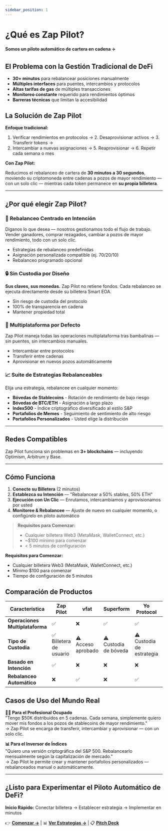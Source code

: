 ```yaml
---
sidebar_position: 1
---
```


# ¿Qué es Zap Pilot?

**Somos un piloto automático de cartera en cadena** ✈️

## El Problema con la Gestión Tradicional de DeFi

- **30+ minutos** para rebalancear posiciones manualmente
- **Múltiples interfaces** para puentes, intercambios y protocolos
- **Altas tarifas de gas** de múltiples transacciones
- **Monitoreo constante** requerido para rendimientos óptimos
- **Barreras técnicas** que limitan la accesibilidad

## La Solución de Zap Pilot

**Enfoque tradicional:**

1. Verificar rendimientos en protocolos → 2. Desaprovisionar activos → 3. Transferir tokens →
2. Intercambiar a nuevas asignaciones → 5. Reaprovisionar → 6. Repetir cada semana o mes

**Con Zap Pilot:**

Reducimos el rebalanceo de cartera de **30 minutos a 30 segundos**, moviendo su criptomoneda entre
cadenas a pozos de mayor rendimiento — con un solo clic — mientras cada token permanece en **su
propia billetera**.

---

## ¿Por qué elegir Zap Pilot?

### 🔁 **Rebalanceo Centrado en Intención**

Díganos lo que desea — nosotros gestionamos todo el flujo de trabajo. Vender ganadores, comprar
rezagados, cambiar a pozos de mayor rendimiento, todo con un solo clic.

- Estrategias de rebalanceo predefinidas
- Asignación personalizada compatible (ej. 70/20/10)
- Rebalanceo programado opcional

### 🔒 **Sin Custodia por Diseño**

**Sus claves, sus monedas.** Zap Pilot no retiene fondos. Cada rebalanceo se ejecuta directamente
desde su billetera Smart EOA.

- Sin riesgo de custodia del protocolo
- 100% de transparencia en cadena
- Mantener propiedad total

### 🌉 **Multiplataforma por Defecto**

Zap Pilot maneja todas las operaciones multiplataforma tras bambalinas — sin puentes, sin
intercambios manuales.

- Intercambiar entre protocolos
- Transferir entre cadenas
- Aprovisionar en nuevos pozos automáticamente

### 📈 **Suite de Estrategias Rebalanceables**

Elija una estrategia, rebalancee en cualquier momento:

- **Bóvedas de Stablecoins** - Rotación de rendimiento de bajo riesgo
- **Bóvedas de BTC/ETH** - Asignación a largo plazo
- **Index500** - Índice criptográfico diversificado al estilo S&P
- **Portafolios de Memes** - Seguimiento de sentimiento de alto riesgo
- **Portafolios Personalizados** - Usted elige la distribución

---

## Redes Compatibles

Zap Pilot funciona sin problemas en **3+ blockchains** — incluyendo Optimism, Arbitrum y Base.

---

## Cómo Funciona

1. **Conecte su Billetera** (2 minutos)
2. **Establezca su Intención** — "Rebalancear a 50% stables, 50% ETH"
3. **Ejecución con Un Clic** — Enrutamos, intercambiamos y aprovisionamos por usted
4. **Monitoree & Rebalancee** — Ajuste de nuevo en cualquier momento, o configúrelo en piloto
   automático

> **Requisitos para Comenzar:**
>
> - Cualquier billetera Web3 (MetaMask, WalletConnect, etc.)
> - ~$100 mínimo para comenzar
> - < 5 minutos de configuración

**Requisitos para Comenzar:**

- Cualquier billetera Web3 (MetaMask, WalletConnect, etc.)
- Mínimo $100 para comenzar
- Tiempo de configuración de 5 minutos

## Comparación de Productos

| Característica                  | Zap Pilot               | vfat               | Superform             | Yo Protocol               | DeFi Manual             |
| ------------------------------- | ----------------------- | ------------------ | --------------------- | ------------------------- | ----------------------- |
| **Operaciones Multiplataforma** | ✅                      | ❌                 | ✅                    | ✅                        | ❌                      |
| **Tipo de Custodia**            | ✅ Billetera de usuario | ⚠️ Acceso aprobado | ⚠️ Custodia de bóveda | ⚠️ Custodia de estrategia | ✅ Billetera de usuario |
| **Basado en Intención**         | ✅                      | ❌                 | ❌                    | ❌                        | ❌                      |
| **Rebalanceo Automático**       | ❌                      | ✅                 | ❌                    | ✅                        | ❌                      |

## Casos de Uso del Mundo Real

**🧑‍💼 Para el Profesional Ocupado**  
"Tengo $50K distribuidos en 5 cadenas. Cada semana, simplemente quiero mover mis fondos a los pozos
de stablecoins de mayor rendimiento."  
→ Zap Pilot se encarga de transferir, intercambiar y aprovisionar — con un solo clic.

**📊 Para el Inversor de Índices**  
"Quiero una versión criptográfica del S&P 500. Rebalancearlo mensualmente según la capitalización de
mercado."  
→ Zap Pilot le permite crear y mantener portafolios personalizados — rebalanceados manual o
automáticamente.

---

## ¿Listo para Experimentar el Piloto Automático de DeFi?

**Inicio Rápido:** Conectar billetera → Establecer estrategia → Implementar en minutos

👉 **[Comenzar →](./getting-started)** | 📊 **[Ver Estrategias →](./strategies)** | 📋
**[Pitch Deck](https://www.storydoc.com/4631eef1a29ef2f29cea41c1b0ffb2c0/3e32d664-4e36-4e02-851c-47fa166e2682/6885c327196aa808558298eb)**
